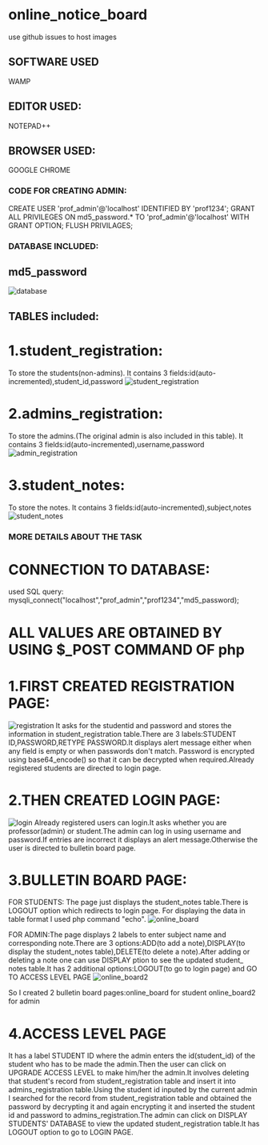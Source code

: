 # online_notice_board
use github issues to host images
## SOFTWARE USED
WAMP 
## EDITOR USED:
NOTEPAD++
## BROWSER USED:
GOOGLE CHROME

### CODE FOR CREATING ADMIN:
CREATE USER 'prof_admin'@'localhost' IDENTIFIED BY 'prof1234'; 
GRANT ALL PRIVILEGES ON md5_password.* TO 'prof_admin'@'localhost' 
WITH GRANT OPTION; FLUSH PRIVILAGES;

### DATABASE INCLUDED:
## md5_password 
![database](https://user-images.githubusercontent.com/28576445/27514796-6d589e92-59b2-11e7-915b-dfc2b5e0cca5.PNG)
## TABLES included: 
# 1.student_registration:
To store the students(non-admins). It contains 3 fields:id(auto-incremented),student_id,password
![student_registration](https://user-images.githubusercontent.com/28576445/27514738-1985ed2a-59b1-11e7-8ad9-d20221d4f907.PNG)

# 2.admins_registration:
To store the admins.(The original admin is also included in this table). It contains 3 fields:id(auto-incremented),username,password
![admin_registration](https://user-images.githubusercontent.com/28576445/27514798-7877d5a4-59b2-11e7-8762-619bb4a5d012.PNG)

# 3.student_notes:
To store the notes. It contains 3 fields:id(auto-incremented),subject,notes 
![student_notes](https://user-images.githubusercontent.com/28576445/27514800-7f513ea6-59b2-11e7-8e84-b2e1d0b32885.PNG)

### MORE DETAILS ABOUT THE TASK
# CONNECTION TO DATABASE:
  used SQL query: mysqli_connect("localhost","prof_admin","prof1234","md5_password);
# ALL VALUES ARE OBTAINED BY USING $_POST COMMAND OF php

# 1.FIRST CREATED REGISTRATION PAGE:
![registration](https://user-images.githubusercontent.com/28576445/27514803-861fa7a4-59b2-11e7-8f22-e68fe5210e48.PNG)
  It asks for the studentid and password and stores the information in student_registration table.There are 3 labels:STUDENT      ID,PASSWORD,RETYPE PASSWORD.It displays alert message either when any field is empty or when passwords don't match.
  Password is encrypted using base64_encode() so that it can be decrypted when required.Already registered students are directed to       login page.
  
# 2.THEN CREATED LOGIN PAGE:
![login](https://user-images.githubusercontent.com/28576445/27514814-acbc23a6-59b2-11e7-99fa-4151670c2d52.PNG)
Already registered users can login.It asks whether you are professor(admin) or student.The admin can log in using username and        password.If entries are incorrect it displays an alert message.Otherwise the user is directed to bulletin board page.

# 3.BULLETIN BOARD PAGE:
FOR STUDENTS: The page just displays the student_notes table.There is LOGOUT option which redirects to login page.
For displaying the data in table format I used php command "echo".
![online_board](https://user-images.githubusercontent.com/28576445/27514815-b461787c-59b2-11e7-91d6-41fcd539fd3a.PNG)

FOR ADMIN:The page displays 2 labels to enter subject name and corresponding note.There are 3 options:ADD(to add a note),DISPLAY(to display the student_notes table),DELETE(to delete a note).After adding or deleting a note one can use DISPLAY ption to see the updated student_ notes table.It has 2 additional options:LOGOUT(to go to login page) and GO TO ACCESS LEVEL PAGE
![online_board2](https://user-images.githubusercontent.com/28576445/27514816-b9f90002-59b2-11e7-907e-5b6191661dea.PNG)

So I created 2 bulletin board pages:online_board for student
                                   online_board2 for admin
                                   
 # 4.ACCESS LEVEL PAGE
 It has a label STUDENT ID where the admin enters the id(student_id) of the student who has to be made the admin.Then the user can click on UPGRADE ACCESS LEVEL to make him/her the admin.It involves deleting that student's record from student_registration table and insert it into admins_registration table.Using the student id inputed by the current admin I searched for the record from student_registration table and obtained the password by decrypting it and again encrypting it and inserted the student id and password to admins_registration.The admin can click on DISPLAY STUDENTS' DATABASE to view the updated student_registration table.It has LOGOUT option to go to LOGIN PAGE.
 
                                   
